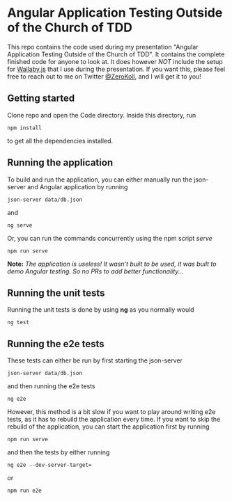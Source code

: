 # Angular Application Testing Outside of the Church of TDD

This repo contains the code used during my presentation "Angular Application Testing Outside of the Church of TDD". It contains the complete finished code for anyone to look at. It does however _NOT_ include the setup for [Wallaby.js](https://wallabyjs.com/) that I use during the presentation. If you want this, please feel free to reach out to me on Twitter [@ZeroKoll](https://twitter.com/ZeroKoll), and I will get it to you!

## Getting started

Clone repo and open the Code directory. Inside this directory, run

```
npm install
```

to get all the dependencies installed.

## Running the application

To build and run the application, you can either manually run the json-server and Angular application by running

```
json-server data/db.json
```

and

```
ng serve
```

Or, you can run the commands concurrently using the npm script _serve_

```
npm run serve
```

__Note:__ _The application is useless! It wasn't built to be used, it was built to demo Angular testing. So no PRs to add better functionality..._

## Running the unit tests

Running the unit tests is done by using __ng__ as you normally would

```
ng test
```

## Running the e2e tests

These tests can either be run by first starting the json-server

```
json-server data/db.json
```

and then running the e2e tests

```
ng e2e
```

However, this method is a bit slow if you want to play around writing e2e tests, as it has to rebuild the application every time. If you want to skip the rebuild of the application, you can start the application first by running

```
npm run serve
```

and then the tests by either running

```
ng e2e --dev-server-target=
```

or

```
npm run e2e
```